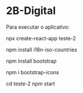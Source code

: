 # 2B-Digital

Para executar o aplicativo:


npx create-react-app teste-2 

npm install i18n-iso-countries

npm install bootstrap

npm i bootstrap-icons

cd teste-2 npm start

